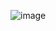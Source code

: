 ![image](https://media.giphy.com/media/v1.Y2lkPWVjZjA1ZTQ3NXRiNHo5M2lkcXducmw5YmhmcThlZTZreGEwMTM5dzNvOTcycmFzYiZlcD12MV9naWZzX3NlYXJjaCZjdD1n/5tfqGpT6JX45DISxDq/giphy.gif)
